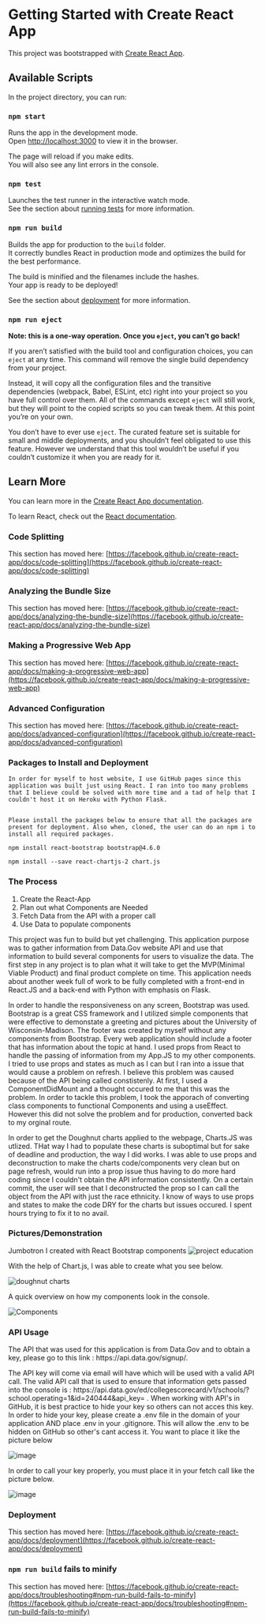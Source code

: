 # Getting Started with Create React App

This project was bootstrapped with [Create React App](https://github.com/facebook/create-react-app).

## Available Scripts

In the project directory, you can run:

### `npm start`

Runs the app in the development mode.\
Open [http://localhost:3000](http://localhost:3000) to view it in the browser.

The page will reload if you make edits.\
You will also see any lint errors in the console.

### `npm test`

Launches the test runner in the interactive watch mode.\
See the section about [running tests](https://facebook.github.io/create-react-app/docs/running-tests) for more information.

### `npm run build`

Builds the app for production to the `build` folder.\
It correctly bundles React in production mode and optimizes the build for the best performance.

The build is minified and the filenames include the hashes.\
Your app is ready to be deployed!

See the section about [deployment](https://facebook.github.io/create-react-app/docs/deployment) for more information.

### `npm run eject`

**Note: this is a one-way operation. Once you `eject`, you can’t go back!**

If you aren’t satisfied with the build tool and configuration choices, you can `eject` at any time. This command will remove the single build dependency from your project.

Instead, it will copy all the configuration files and the transitive dependencies (webpack, Babel, ESLint, etc) right into your project so you have full control over them. All of the commands except `eject` will still work, but they will point to the copied scripts so you can tweak them. At this point you’re on your own.

You don’t have to ever use `eject`. The curated feature set is suitable for small and middle deployments, and you shouldn’t feel obligated to use this feature. However we understand that this tool wouldn’t be useful if you couldn’t customize it when you are ready for it.

## Learn More

You can learn more in the [Create React App documentation](https://facebook.github.io/create-react-app/docs/getting-started).

To learn React, check out the [React documentation](https://reactjs.org/).



### Code Splitting

This section has moved here: [https://facebook.github.io/create-react-app/docs/code-splitting](https://facebook.github.io/create-react-app/docs/code-splitting)

### Analyzing the Bundle Size

This section has moved here: [https://facebook.github.io/create-react-app/docs/analyzing-the-bundle-size](https://facebook.github.io/create-react-app/docs/analyzing-the-bundle-size)

### Making a Progressive Web App

This section has moved here: [https://facebook.github.io/create-react-app/docs/making-a-progressive-web-app](https://facebook.github.io/create-react-app/docs/making-a-progressive-web-app)

### Advanced Configuration

This section has moved here: [https://facebook.github.io/create-react-app/docs/advanced-configuration](https://facebook.github.io/create-react-app/docs/advanced-configuration)

### Packages to Install and Deployment
    In order for myself to host website, I use GitHub pages since this application was built just using React. I ran into too many problems that I believe could be solved with more time and a tad of help that I couldn't host it on Heroku with Python Flask.


    Please install the packages below to ensure that all the packages are present for deployment. Also when, cloned, the user can do an npm i to install all required packages.

    npm install react-bootstrap bootstrap@4.6.0

    npm install --save react-chartjs-2 chart.js

    
### The Process
<ol>
    <li>Create the React-App</li>
    <li>Plan out what Components are Needed</li>
    <li>Fetch Data from the API with a proper call</li>
    <li>Use Data to populate components</li>
</ol>

<p>This project was fun to build but yet challenging. This application purpose was to gather information from Data.Gov website API and use that information to build several components for users to visualize the data. The first step in any project is to plan what it will take to get the MVP(Minimal Viable Product) and final product
complete on time. This application needs about another week full of work to be fully completed with a front-end in React.JS and a back-end with Python with emphasis on Flask.
</p> 

<p>In order to handle the responsiveness on any screen, Bootstrap was used. Bootstrap is a great CSS framework and I utilized simple components that were effective to demonstate a greeting and pictures about the University of Wisconsin-Madison. The footer was created by myself without any components from Bootstrap. Every web application should include a footer that has information about the topic at hand. I used props from React to handle the passing of information from my App.JS to my other components. I tried to use props and states as much as I can but I ran into a issue that would cause a problem on refresh. I believe this problem was caused because of the API being called constistenly. At first, I used a ComponentDidMount and a thought occured to me that this was the problem. In order to tackle this problem, I took the apporach of converting class components to functional Components and using a useEffect. However this did not solve the problem and for production, converted back to my orginal route.</p>


<p>In order to get the Doughnut charts applied to the webpage, Charts.JS was utlized. THat way I had to populate these charts is suboptimal but for sake of deadline and production, the way I did works. I was able to use props and deconstruction to make the charts code/components very clean but on page refresh, would run into a prop issue thus having to do more hard coding since I couldn't obtain the API information consistently. On a certain commit, the user will see that I deconstructed the prop so I can call the object from the API with just the race ethnicity. I know of ways to use props and states to make the code DRY for the charts but issues occured. I spent hours trying to fix it to no avail. </p>

### Pictures/Demonstration

Jumbotron I created with React Bootstrap components
![project education](https://user-images.githubusercontent.com/70716786/125314625-5d529680-e304-11eb-8853-ecff22eceda8.PNG)

With the help of Chart.js, I was able to create what you see below.

![doughnut charts](https://user-images.githubusercontent.com/70716786/125314797-83783680-e304-11eb-96f3-7404bb6a9aac.PNG)

A quick overview on how my components look in the console.


![Components](https://user-images.githubusercontent.com/70716786/125315082-c5a17800-e304-11eb-94be-189ebacf7246.PNG)

### API Usage

<p>The API that was used for this application is from Data.Gov and to obtain a key, please go to this link : https://api.data.gov/signup/.</p>

<p> The API key will come via email will have which will be used with a valid API call. The valid API call that is used to ensure that information gets passed into the console is : https://api.data.gov/ed/collegescorecard/v1/schools/?school.operating=1&id=240444&api_key= . When working with API's in GitHub, it is best practice to hide your key so others can not acces this key. In order to hide your key, please create a .env file in the domain of your application AND place .env in your .gitignore. This will allow the .env to be hidden on GitHub so other's cant access it. You want to place it like the picture below</p>

![image](https://user-images.githubusercontent.com/70716786/126562031-e5282546-bf0d-45f4-8279-0d670e8b1575.png)

<p>In order to call your key properly, you must place it in your fetch call like the picture below.</p>

![image](https://user-images.githubusercontent.com/70716786/126562182-e9c3cadd-07d5-411e-993e-f8b0c158fb91.png)




### Deployment

This section has moved here: [https://facebook.github.io/create-react-app/docs/deployment](https://facebook.github.io/create-react-app/docs/deployment)

### `npm run build` fails to minify

This section has moved here: [https://facebook.github.io/create-react-app/docs/troubleshooting#npm-run-build-fails-to-minify](https://facebook.github.io/create-react-app/docs/troubleshooting#npm-run-build-fails-to-minify)
